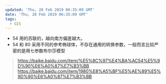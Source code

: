 ```yaml
---
updated: 'Thu, 28 Feb 2019 06:35:09 GMT'
date: 'Thu, 28 Feb 2019 06:35:09 GMT'
tags:
  - GIS
---
```


-   54 用的苏联的，越向南方偏差越大。
-   54 和 80 采用不同的参考椭球体，不存在通用的转换参数，一般而言比较严密的是用七参数布尔莎模型

> <https://baike.baidu.com/item/%E5%8C%97%E4%BA%AC54%E5%9D%90%E6%A0%87%E7%B3%BB>\
> <https://baike.baidu.com/item/1980%E8%A5%BF%E5%AE%89%E5%9D%90%E6%A0%87%E7%B3%BB>
